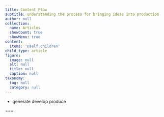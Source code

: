 ```yaml
---
title: Content Flow
subtitle: understanding the process for bringing ideas into production
author: null
collection:
  name: Articles
  showCount: true
  showMenu: true
content:
  items: '@self.children'
child_type: article
figure:
  image: null
  alt: null
  title: null
  caption: null
taxonomy:
  tag: null
  category: null
---
```


- generate develop produce

===
